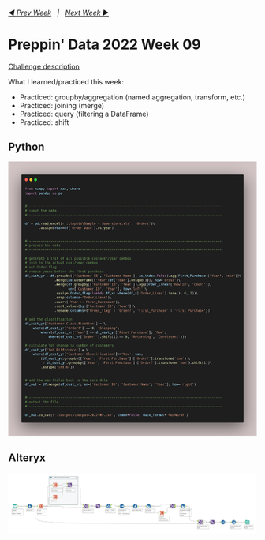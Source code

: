 <h6><a href="..\preppin-data-2022-08\README.md">◀  Prev Week</a>&nbsp;&nbsp;&nbsp;|&nbsp;&nbsp;&nbsp;<a href="..\preppin-data-2022-10\README.md">Next Week  ▶</a></h6>

# Preppin' Data 2022 Week 09

[Challenge description](https://preppindata.blogspot.com/2022/03/2022-week-9-customer-classifications.html)

What I learned/practiced this week:
* Practiced: groupby/aggregation (named aggregation, transform, etc.)
* Practiced: joining (merge)
* Practiced: query (filtering a DataFrame)
* Practiced: shift

## Python
<a href="preppin-data-2022-09.py">
<img src="img-python-code-2022-09.png?raw=true" alt="Python code">
</a>

## Alteryx
<a href="preppin-data-2022-09.yxzp">
<img src="img-alteryx-2022-09.png?raw=true" alt="Alteryx workflow">
</a>